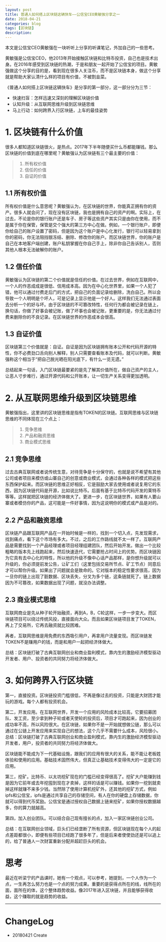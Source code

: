 ```yaml
---
layout: post
title: 普通人如何搭上区块链这辆快车——公信宝CEO黄敏强分享之一
date: 2018-04-21
categories: blog
tags: [区块链]
description:
---
```

本文是公信宝CEO黄敏强在一块听听上分享的听课笔记，外加自己的一些思考。

黄敏强是公信宝CEO，他2013年开始接触区块链和比特币投资，自己也是技术出身。在2016年感受到区块链的热潮，于是和朋友一起开始了公信宝的项目。黄敏强做这个分享的目的是，看到现在很多人关注币，而不是区块链本身，做这个分享就是帮助大家认清什么样的项目有价值，不被割韭菜。

《普通人如何搭上区块链这辆快车》是分享的第一部分，这一部分分为三节：
- 快速扫盲：怎样迅速又深刻的理解区块链价值
- 认知升级：从互联网思维升级到区块链思维
- 马上行动：如何跨界入行区块链，上车的最佳姿势

# 1. 区块链有什么价值
很多人都知道区块链很火，是热点。2017年下半年随便买什么币都能赚钱。那么区块链的价值到底在哪里呢？黄敏强认为区块链有三个最主要的价值：
> 1. 所有权价值
> 2. 信任的价值
> 3. 自证的价值

## 1.1 所有权价值
所有权价值是什么意思呢？黄敏强认为，在区块链的世界，你能真正拥有你的资产。很多人就会问了，现在没有区块链，我也是拥有自己的资产的啊。实际上，在过去，不论是你的银行账户还是车子、房子等这些资产其实只是由你在使用，而不是属于你在保管，保管是交个强大的第三方中心在做。例如，一个银行账户，即便你给自己的账户设置了密码，但是因为这个账户是中心化发行，银行可以轻易拿到你的密码，你无法阻挡银冻结、删除、修改你的账户。而区块链世界，你的账户是自己在本地客户端创建，账户私钥掌握在你自己手上，除非你自己告诉别人，否则其他人根本无法破解你的账户。

## 1.2 信任价值
黄敏强认为区块链的第二个价值就是信任的价值。在过去世界，例如在互联网中，一个人的作恶成成是很低、信用成本高。因为在中心化世界里，如果一个人犯了错，他可以通过付费走后门的方式，把自己的负面记录给删除，洗白自己。所以会导致一个人明明是个坏人，可是记录上显示他是一个好人。这样我们无法通过表面去分析一个的好与坏。由于区块链的不可篡改特性，任何行为都会被记录在链上，换句话，你做了好事会被记账，做了坏事也会被记账，更重要的是，你无法通过付费来删除你的不良记录。在区块链世界的作恶成本会很高。

## 1.3 自证价值
区块链第三个价值就是：自证。自证是因为区块链拥有账本公开和代码开源的特性，你不必费劲口舌向别人解释，别人只需要查看账本及代码，就可以判断。黄敏强称这个相当于“把自己脱光晒在阳光底下，有什么一览无遗。”

总结起来一句话，入门区块链最要紧的是先了解其价值所在，做自己资产的主人，让恶人寸步难行，通过开源代码和公开账本，让一切生产关系变得更加透明。


# 2. 从互联网思维升级到区块链思维

黄敏强指出，这里讲的区块链思维是指有TOKEN的区块链。互联网思维与区块链思维的不同体现在三个点上：
> 1. 竞争思维
> 2. 产品和融资思维
> 3. 商业模式思维

## 2.1 竞争思维
过去古典互联网或者说传统生意，对待竞争是十分保守的，也就是说不希望有其他公司或者项目来模仿或山寨自己的创意或商业模式，会通过各种各样的模式把这些东西保护起来。而区块链的思维正好相反，它是鼓励大家去使用或者说复用它的东西，因为区块链代码是开源，比如说比特币。后面有基于比特币代码开发的莱特币等等。这样就把区块链的经济体做大了。更进一步，在区块链世界，如果有人要山寨或者模仿你的产品，这可能是一件好事情，因为这说明你的模式或产品是对的。

## 2.2 产品和融资思维
区块链产品跟互联网产品在一开始时候是一样的，找到一个切入点，先发现需求，找到痛点，看下这个市场有多大。不过，之后的工作路线就不太一样了。互联网产品是需要找到一个产品经理或者项目经理组建团队，然后开始开发。做出一个比较粗略的版本先上线跑起来，然后快速迭代，它需要抢占时间上的优势。而区块链因为它具有去中心化的特性，所以他的升级不像中心话产品那样，是你想升级就可以升级的，你必须提前发公告，让矿工们（这里包括交易所节点、矿工节点）同意后才可以帮你升级。如果出了问题就会是致命的。它对版本的稳定性要求很高，因为一旦你的链上出现了脏数据、区块丢失，分叉为多个链，这条链就死了。链上数据因为不可篡改，如果数据出现了问题，就没办法调整。

## 2.3 商业模式思维

互联网商业是先从种子轮开始融资，再到A，B，C轮这样，一步一步变大。而区块链项目可以绕过传统风投，直接面向大众。而且如果区块链项目发了TOKEN，再上了交易所，它再去融资就比较困难。

再者，互联网思维是用免费的东西吸引用户，再拿用户流量变现。而区块链发TOKEN不是赚用户的钱，而是和用户一起把经济体做大。

总结：区块链打破了古典互联网创业和商业盈利模式，靠内生的激励经济模型驱动开发者、用户、投资者的共同努力将经济体做大。


# 3. 如何跨界入行区块链
第一，直接投资。区块链投资门槛很低，不再是像过去的投资，只能是大财团才能玩的游戏。每个人都有投资机会。

第二，开发应用。在互联网世界，开发一个应用的风险成本比较高，它要招募团队、发工资，至少拿到种子轮或者天使轮的投资后，项目才可跑起来，因为创业的成功率不高，所以风险很大。在区块链，如果你不是一开始就想做公链，那么可以通过在公链上开发应用来实现自己的想法，这个几乎不需要什么成本，风险很小。总结：区块链打破了古典互联网创业和商业盈利模式，靠内生的激励经济模型驱动开发者，用户，投资者的共同努力将经济体做大。

区块链能不能成为下一代基础设施，跟我们的应用有很大的关系，能不能让老板姓体验和使用的应用。基础技术固然伟大，但真正让基础技术变得伟大的一定是它的应用。

第三，挖矿。比特币、以太坊挖矿现在的门槛已经变得很高了。挖矿大户能赚到钱是因为它前年或去年挖囤到现在才卖掉，这样的话是可以赚钱。如果你一挖到就卖掉这样就赚不来多少钱。当然除了使用计算机挖矿外，还其他的挖矿方式，例如ipfs和公信宝，ipfs是通过共享自己的存储空间，有人在你的硬盘上存储数据，你就可以得到代币奖励。公信宝是通过授权自己数据上链来挖矿，如果你授权数据越多，你的算力就越高。

第四，加入创业团队。可以结合自己现有擅长的点，加入一家区块链创业公司。

总结：在互联网创业领域，巨头们已经垄断了所有资源，但区块链现在每个人的起点差距都很小，即便有些项目已经跑了很多年了，但是后来者使使劲还是可以追上的，给了普通人一次财富重新分配并超赶巨头的机会。


# 思考
最近在听梁宁的产品课时，她有一个观点，可以参考，她提到，一个人作为一个点，一生再怎么努力也是一个点的努力成果。重要的是获得点所在的线，线所在的面，面所在的体，这个整体趋势收益。像2017年进入区块链，并且能够获得收益，这个赚取的就是趋势的收益。

***
# ChangeLog
- 20180421 Create

